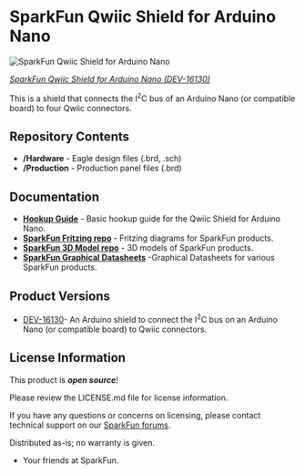SparkFun Qwiic Shield for Arduino Nano
========================================

![SparkFun Qwiic Shield for Arduino Nano](https://cdn.sparkfun.com/assets/parts/1/4/7/8/9/16130-SparkFun_Qwiic_Shield_for_Arduino_Nano-01.jpg)

[*SparkFun Qwiic Shield for Arduino Nano (DEV-16130)*](https://www.sparkfun.com/products/16130)

This is a shield that connects the I<sup>2</sup>C bus of an Arduino Nano (or compatible board) to four Qwiic connectors.

Repository Contents
-------------------

* **/Hardware** - Eagle design files (.brd, .sch)
* **/Production** - Production panel files (.brd)

Documentation
--------------

* **[Hookup Guide](https://learn.sparkfun.com/tutorials/sparkfun-qwiic-shield-for-arduino-nano-hookup-guide)** - Basic hookup guide for the Qwiic Shield for Arduino Nano.
* **[SparkFun Fritzing repo](https://github.com/sparkfun/Fritzing_Parts)** - Fritzing diagrams for SparkFun products.
* **[SparkFun 3D Model repo](https://github.com/sparkfun/3D_Models)** - 3D models of SparkFun products. 
* **[SparkFun Graphical Datasheets](https://github.com/sparkfun/Graphical_Datasheets)** -Graphical Datasheets for various SparkFun products.

Product Versions
----------------

* [DEV-16130](https://www.sparkfun.com/products/16130)- An Arduino shield to connect the I<sup>2</sup>C bus on an Arduino Nano (or compatible board) to Qwiic connectors. 

License Information
-------------------

This product is _**open source**_! 

Please review the LICENSE.md file for license information. 

If you have any questions or concerns on licensing, please contact technical support on our [SparkFun forums](https://forum.sparkfun.com/viewforum.php?f=152).

Distributed as-is; no warranty is given.

- Your friends at SparkFun.

